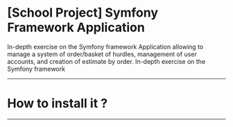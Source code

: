 # [School Project] Symfony Framework Application #
In-depth exercise on the Symfony framework
Application allowing to manage a system of order/basket of hurdles, management of user accounts, and creation of estimate by order. In-depth exercise on the Symfony framework

---

# How to install it ? #

---
